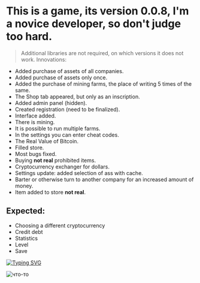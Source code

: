 # This is a game, its version 0.0.8, I'm a novice developer, so don't judge too hard.

> Additional libraries are not required, on which versions it does not work. 
Innovations:

- Added purchase of assets of all companies.
- Added purchase of assets only once.
- Added the purchase of mining farms, the place of writing 5 times of the same.
- The Shop tab appeared, but only as an inscription.
- Added admin panel (hidden).
- Created registration (need to be finalized).
- Interface added.
- There is mining.
- It is possible to run multiple farms.
- In the settings you can enter cheat codes.
- The Real Value of Bitcoin.
- Filled store.
- Most bugs fixed.
- Buying __not real__ prohibited items.
- Cryptocurrency exchanger for dollars.
- Settings update: added selection of ass with cache.
- Barter or otherwise turn to another company for an increased amount of money.
- Item added to store __not real__.

## Expected:
- Choosing a different cryptocurrency
- Credit debt
- Statistics
- Level
- Save

[![Typing SVG](https://readme-typing-svg.herokuapp.com?color=%2336BCF7&lines=Mellogram)](https://github.com/Mell-Anderson/Mellogram/archive/refs/tags/v0.0.9.zip)

<img src="6511c75e0597d02468b89ca9ce28dd71.gif" alt="что-то">
